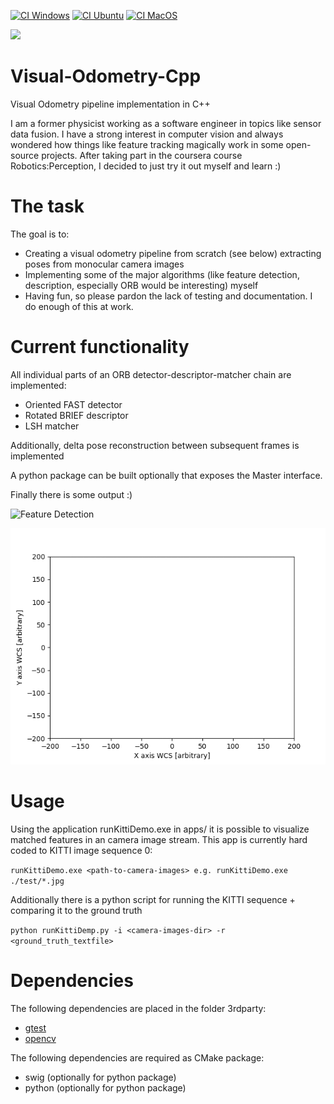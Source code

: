 
[![CI Windows](https://github.com/makra89/Visual-Odometry-Cpp/actions/workflows/windows-latest.yml/badge.svg)](https://github.com/makra89/Visual-Odometry-Cpp/actions/workflows/windows-latest.yml)
[![CI Ubuntu](https://github.com/makra89/Visual-Odometry-Cpp/actions/workflows/ubuntu-latest.yml/badge.svg?branch=master)](https://github.com/makra89/Visual-Odometry-Cpp/actions/workflows/ubuntu-latest.yml)
[![CI MacOS](https://github.com/makra89/Visual-Odometry-Cpp/actions/workflows/macos-latest.yml/badge.svg?branch=master)](https://github.com/makra89/Visual-Odometry-Cpp/actions/workflows/macos-latest.yml)

<a href="https://codeclimate.com/github/makra89/Visual-Odometry-Cpp/maintainability"><img src="https://api.codeclimate.com/v1/badges/ae131ed274ff7c6a7b7f/maintainability" /></a>

# Visual-Odometry-Cpp
Visual Odometry pipeline implementation in C++

I am a former physicist working as a software engineer in topics like sensor data fusion. I have a strong interest in computer vision and always wondered how things like feature tracking magically work in some open-source projects. 
After taking part in the coursera course Robotics:Perception, I decided to just try it out myself and learn :) 

# The task

The goal is to:

- Creating a visual odometry pipeline from scratch (see below) extracting poses from monocular camera images
- Implementing some of the major algorithms (like feature detection, description, especially ORB would be interesting) myself
- Having fun, so please pardon the lack of testing and documentation. I do enough of this at work.

# Current functionality

All individual parts of an ORB detector-descriptor-matcher chain are implemented:
- Oriented FAST detector
- Rotated BRIEF descriptor
- LSH matcher

Additionally, delta pose reconstruction between subsequent frames is implemented

A python package can be built optionally that exposes the Master interface.

Finally there is some output :) 

![Feature Detection](doc/results/FeatureDetection.gif)

![Pose Comparison](doc/results/PoseComparison.gif)

# Usage

Using the application runKittiDemo.exe in apps/ it is possible to visualize matched features in an camera image stream.
This app is currently hard coded to KITTI image sequence 0:

`runKittiDemo.exe <path-to-camera-images> e.g. runKittiDemo.exe ./test/*.jpg` 

Additionally there is a python script for running the KITTI sequence + comparing it to the ground truth

`python runKittiDemp.py -i <camera-images-dir> -r <ground_truth_textfile> ` 

# Dependencies

The following dependencies are placed in the folder 3rdparty:

- [gtest](https://github.com/google/googletest/blob/master/googletest/LICENSE)
- [opencv](https://opencv.org/license/) 

The following dependencies are required as CMake package:

- swig (optionally for python package)
- python (optionally for python package)
